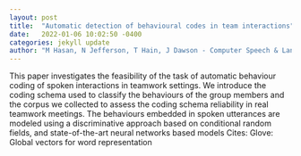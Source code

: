 ```yaml
---
layout: post
title:  "Automatic detection of behavioural codes in team interactions"
date:   2022-01-06 10:02:50 -0400
categories: jekyll update
author: "M Hasan, N Jefferson, T Hain, J Dawson - Computer Speech & Language, 2022"
---
```

This paper investigates the feasibility of the task of automatic behaviour coding of spoken interactions in teamwork settings. We introduce the coding schema used to classify the behaviours of the group members and the corpus we collected to assess the coding schema reliability in real teamwork meetings. The behaviours embedded in spoken utterances are modeled using a discriminative approach based on conditional random fields, and state-of-the-art neural networks based models Cites: Glove: Global vectors for word representation